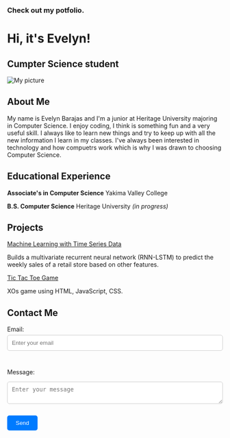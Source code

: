 ### Check out my potfolio.

# Hi, it's Evelyn! 
## Cumpter Science student

![My picture](Me.jpg|width=50)
## About Me

My name is Evelyn Barajas and I'm a junior at Heritage University majoring in Computer Science. I enjoy coding, I think is something fun and a very useful skill. I always like to learn new things and try to keep up with all the new information I learn in my classes. I've always been interested in technology and how compuetrs work which is why I was drawn to choosing Computer Science.

## Educational Experience

**Associate's in Computer Science** Yakima Valley College

**B.S. Computer Science** Heritage University *(in progress)*

## Projects
[Machine Learning with Time Series Data](https://colab.research.google.com/drive/1LOK0fIyfCzOs6xsucTevoavBp1ql96Qq?usp=share_link)

Builds a multivariate recurrent neural network (RNN-LSTM) to predict the weekly sales of a retail store based on other features.

[Tic Tac Toe Game](/TicTacToe.html) 

XOs game using HTML, JavaScript, CSS.

## Contact Me

<label for="email">Email:</label>
<input type="email" id="email" name="_replyto" placeholder="Enter your email" required><br>

<label for="message">Message:</label>
<textarea id="message" name="message" placeholder="Enter your message" required></textarea><br>

<input type="submit" value="Send">

<style> 
  form { 
    display: inline-block; text-align: left; 
  } 
  label { 
    display: block; margin-bottom: 5px; 
  } 
  input[type="text"], input[type="email"], textarea { 
    display: block; width: 100%; 
    padding: 10px; 
    margin-bottom: 10px; 
    border-radius: 5px; 
    border: 1px solid #ccc; 
  } 
  input[type="submit"] { 
    background-color: #007bff; 
    color: #fff; padding: 10px 20px; 
    border: none; 
    border-radius: 5px; 
    cursor: pointer;
   } 
</style>
